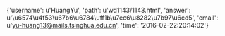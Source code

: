 {'username': u'HuangYu', 'path': u'wd1143/1143.html', 'answer': u'\u6574\u4f53\u67b6\u6784\uff1b\u7ec6\u8282\u7b97\u6cd5', 'email': u'yu-huang13@mails.tsinghua.edu.cn', 'time': '2016-02-22:20:14:02'}
